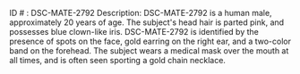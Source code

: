 ID # : DSC-MATE-2792
Description: DSC-MATE-2792 is a human male, approximately 20 years of age. The subject's head hair is parted pink, and possesses blue clown-like iris. DSC-MATE-2792 is identified by the presence of spots on the face, gold earring on the right ear, and a two-color band on the forehead. The subject wears a medical mask over the mouth at all times, and is often seen sporting a gold chain necklace.